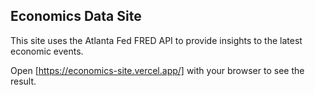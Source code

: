
## Economics Data Site

This site uses the Atlanta Fed FRED API to provide insights to the latest economic events. 

Open [https://economics-site.vercel.app/] with your browser to see the result.



